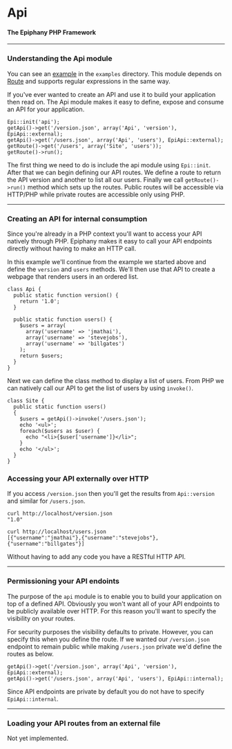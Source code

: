 Api
=======================
#### The Epiphany PHP Framework

----------------------------------------

### Understanding the Api module

You can see an [example][example] in the `examples` directory. This module depends on [Route][route] and supports regular expressions in the same way.

If you've ever wanted to create an API and use it to build your application then read on. The Api module makes it easy to define, expose and consume an API for your application.

    Epi::init('api');
    getApi()->get('/version.json', array('Api', 'version'), EpiApi::external);
    getApi()->get('/users.json', array('Api', 'users'), EpiApi::external);
    getRoute()->get('/users', array('Site', 'users'));
    getRoute()->run();

The first thing we need to do is include the api module using `Epi::init`. After that we can begin defining our API routes. We define a route to return the API version and another to list all our users. Finally we call `getRoute()->run()` method which sets up the routes. Public routes will be accessible via HTTP/PHP while private routes are accessible only using PHP.

----------------------------------------

### Creating an API for internal consumption

Since you're already in a PHP context you'll want to access your API natively through PHP. Epiphany makes it easy to call your API endpoints directly without having to make an HTTP call.

In this example we'll continue from the example we started above and define the `version` and `users` methods. We'll then use that API to create a webpage that renders users in an ordered list.

    class Api {
      public static function version() {
        return '1.0';
      }

      public static function users() {
        $users = array(
          array('username' => 'jmathai'),
          array('username' => 'stevejobs'),
          array('username' => 'billgates')
        );
        return $users;
      }
    }

Next we can define the class method to display a list of users. From PHP we can natively call our API to get the list of users by using `invoke()`.

    class Site {
      public static function users()
      {
        $users = getApi()->invoke('/users.json');
        echo '<ul>';
        foreach($users as $user) {
          echo "<li>{$user['username']}</li>";
        }
        echo '</ul>';
      }
    }

### Accessing your API externally over HTTP

If you access `/version.json` then you'll get the results from `Api::version` and similar for `/users.json`.

    curl http://localhost/version.json
    "1.0"

    curl http://localhost/users.json
    [{"username":"jmathai"},{"username":"stevejobs"},{"username":"billgates"}]

Without having to add any code you have a RESTful HTTP API.

----------------------------------------

### Permissioning your API endoints

The purpose of the `api` module is to enable you to build your application on top of a defined API. Obviously you won't want all of your API endpoints to be publicly available over HTTP. For this reason you'll want to specify the visibility on your routes.

For security purposes the visibility defaults to private. However, you can specify this when you define the route. If we wanted our `/version.json` endpoint to remain public while making `/users.json` private we'd define the routes as below.

    getApi()->get('/version.json', array('Api', 'version'), EpiApi::external);
    getApi()->get('/users.json', array('Api', 'users'), EpiApi::internal);

Since API endpoints are private by default you do not have to specify `EpiApi::internal`.

----------------------------------------

### Loading your API routes from an external file

Not yet implemented.

[route]: https://github.com/jmathai/epiphany/blob/master/docs/Route.markdown
[example]: https://github.com/jmathai/epiphany/blob/master/examples/api/index.php
